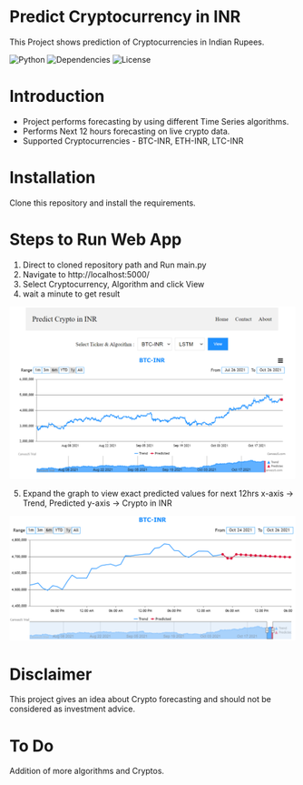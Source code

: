 Predict Cryptocurrency in INR
=====================

This Project shows prediction of Cryptocurrencies in Indian Rupees.

![Python](https://img.shields.io/badge/python-v3.7+-blue.svg)
![Dependencies](https://img.shields.io/badge/dependencies-up%20to%20date-brightgreen.svg)
![License](https://img.shields.io/pypi/l/selenium-wire.svg)
<!--- ![Contributions welcome](https://img.shields.io/badge/contributions-welcome-orange.svg)--->

Introduction
============
* Project performs forecasting by using different Time Series algorithms.
* Performs Next 12 hours forecasting on live crypto data.
* Supported Cryptocurrencies - BTC-INR, ETH-INR, LTC-INR 

Installation
=============
Clone this repository and install the requirements.

Steps to Run Web App
=================
1. Direct to cloned repository path and Run main.py
2. Navigate to http://localhost:5000/
3. Select Cryptocurrency, Algorithm and click View
4. wait a minute to get result

<img src="./images/web_app.PNG" >

5. Expand the graph to view exact predicted values for next 12hrs
x-axis -> Trend, Predicted
y-axis -> Crypto in INR

<img src="./images/stock_chart.png" >

Disclaimer
================
This project gives an idea about Crypto forecasting and should not be considered as investment advice.

To Do
================
Addition of more algorithms and Cryptos.


